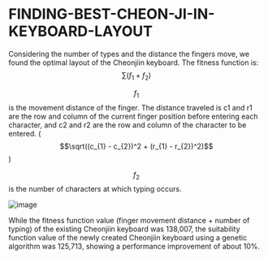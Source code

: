 # FINDING-BEST-CHEON-JI-IN-KEYBOARD-LAYOUT
Considering the number of types and the distance the fingers move, we found the optimal layout of the Cheonjiin keyboard.
The fitness function is: $$\sum (f_{1} + f_{2})$$

$$f_{1}$$ is the movement distance of the finger. The distance traveled is c1 and r1 are the row and column of the current finger position before entering each character, and c2 and r2 are the row and column of the character to be entered. ( $$\sqrt((c_{1} - c_{2})^2 + (r_{1} - r_{2})^2)$$ )

$$f_{2}$$ is the number of characters at which typing occurs.

![image](https://github.com/user-attachments/assets/dc6f4d0f-db05-48d7-8215-3e0467d3ea35)

While the fitness function value (finger movement distance + number of typing) of the existing Cheonjiin keyboard was 138,007, the suitability function value of the newly created Cheonjiin keyboard using a genetic algorithm was 125,713, showing a performance improvement of about 10%.
